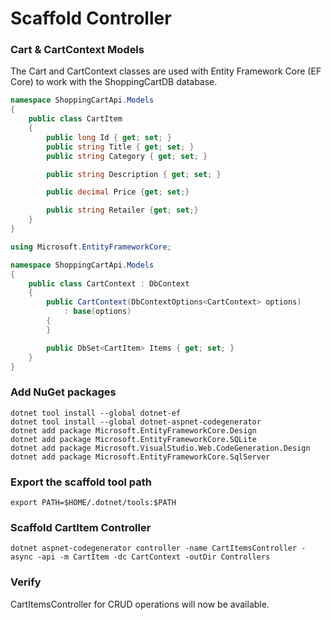 # Scaffold Controller

### Cart & CartContext Models
The Cart and CartContext classes are used with Entity Framework Core (EF Core) to work with the ShoppingCartDB database.

```csharp
namespace ShoppingCartApi.Models
{
    public class CartItem
    {
        public long Id { get; set; }
        public string Title { get; set; }
        public string Category { get; set; }

        public string Description { get; set; }

        public decimal Price {get; set;}

        public string Retailer {get; set;}
    }
}

using Microsoft.EntityFrameworkCore;

namespace ShoppingCartApi.Models
{
    public class CartContext : DbContext
    {
        public CartContext(DbContextOptions<CartContext> options)
            : base(options)
        {
        }

        public DbSet<CartItem> Items { get; set; }
    }
}

```

### Add NuGet packages
```shell
dotnet tool install --global dotnet-ef
dotnet tool install --global dotnet-aspnet-codegenerator
dotnet add package Microsoft.EntityFrameworkCore.Design
dotnet add package Microsoft.EntityFrameworkCore.SQLite
dotnet add package Microsoft.VisualStudio.Web.CodeGeneration.Design
dotnet add package Microsoft.EntityFrameworkCore.SqlServer

```

### Export the scaffold tool path
```shell
export PATH=$HOME/.dotnet/tools:$PATH
```

### Scaffold CartItem Controller
```shell
dotnet aspnet-codegenerator controller -name CartItemsController -async -api -m CartItem -dc CartContext -outDir Controllers

```

### Verify
CartItemsController for CRUD operations will now be available.



